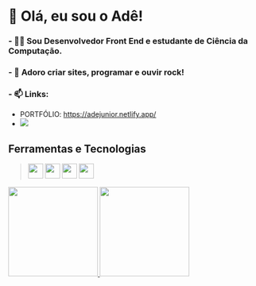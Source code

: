 # 🤘 Olá, eu sou o Adê!

### - 👨‍💻 Sou **Desenvolvedor Front End** e estudante de **Ciência da Computação**.
### - 🎲 Adoro criar sites, programar e ouvir rock!
### - 📫 Links: 

 - PORTFÓLIO: https://adejunior.netlify.app/ 
 - <a href="https://www.linkedin.com/in/dev-ademirjunior/" target="_blank"><img loading="lazy" src="https://img.shields.io/badge/-LinkedIn-%230077B5?style=for-the-badge&logo=linkedin&logoColor=white" target="_blank"></a>

## Ferramentas e Tecnologias
> <img loading="lazy" width="30" height="30" src="https://cdn.jsdelivr.net/gh/devicons/devicon/icons/html5/html5-original.svg"/> <img loading="lazy" width="30" height="30" src="https://cdn.jsdelivr.net/gh/devicons/devicon/icons/css3/css3-original.svg"/> <img loading="lazy" width="30" height="30" src="https://cdn.jsdelivr.net/gh/devicons/devicon/icons/javascript/javascript-plain.svg"/> <img loading="lazy" width="30" height="30" src="https://cdn.jsdelivr.net/gh/devicons/devicon/icons/nodejs/nodejs-original.svg"/>

<div>
<a href="https://github.com/adejuniorr">
<img loading="lazy" height="180em" src="https://github-readme-stats.vercel.app/api/top-langs/?username=adejuniorr&hide=vhdl&layout=compact&langs_count=7&theme=github_dark_dimmed"/>
<img loading="lazy" height="180em" src="https://github-readme-stats.vercel.app/api?username=adejuniorr&show_icons=true&theme=github_dark_dimmed&include_all_commits=true&count_private=true"/>
</div>
